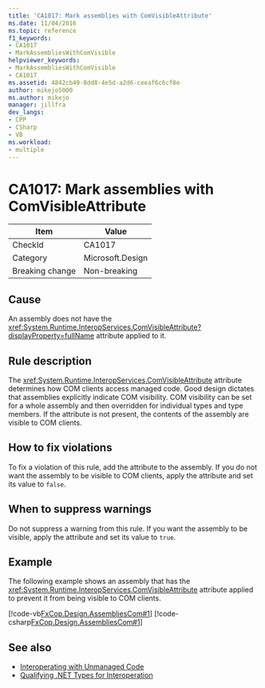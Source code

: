 ```yaml
---
title: 'CA1017: Mark assemblies with ComVisibleAttribute'
ms.date: 11/04/2016
ms.topic: reference
f1_keywords:
- CA1017
- MarkAssembliesWithComVisible
helpviewer_keywords:
- MarkAssembliesWithComVisible
- CA1017
ms.assetid: 4842cb49-8dd8-4e5d-a2d6-ceeaf6c6cf8e
author: mikejo5000
ms.author: mikejo
manager: jillfra
dev_langs:
- CPP
- CSharp
- VB
ms.workload:
- multiple
---
```

# CA1017: Mark assemblies with ComVisibleAttribute

|Item|Value|
|-|-|
|CheckId|CA1017|
|Category|Microsoft.Design|
|Breaking change|Non-breaking|

## Cause
An assembly does not have the <xref:System.Runtime.InteropServices.ComVisibleAttribute?displayProperty=fullName> attribute applied to it.

## Rule description
The <xref:System.Runtime.InteropServices.ComVisibleAttribute> attribute determines how COM clients access managed code. Good design dictates that assemblies explicitly indicate COM visibility. COM visibility can be set for a whole assembly and then overridden for individual types and type members. If the attribute is not present, the contents of the assembly are visible to COM clients.

## How to fix violations
To fix a violation of this rule, add the attribute to the assembly. If you do not want the assembly to be visible to COM clients, apply the attribute and set its value to `false`.

## When to suppress warnings
Do not suppress a warning from this rule. If you want the assembly to be visible, apply the attribute and set its value to `true`.

## Example
The following example shows an assembly that has the <xref:System.Runtime.InteropServices.ComVisibleAttribute> attribute applied to prevent it from being visible to COM clients.

[!code-vb[FxCop.Design.AssembliesCom#1](../code-quality/codesnippet/VisualBasic/ca1017-mark-assemblies-with-comvisibleattribute_1.vb)]
[!code-csharp[FxCop.Design.AssembliesCom#1](../code-quality/codesnippet/CSharp/ca1017-mark-assemblies-with-comvisibleattribute_1.cs)]

## See also

- [Interoperating with Unmanaged Code](/dotnet/framework/interop/index)
- [Qualifying .NET Types for Interoperation](/dotnet/framework/interop/qualifying-net-types-for-interoperation)

